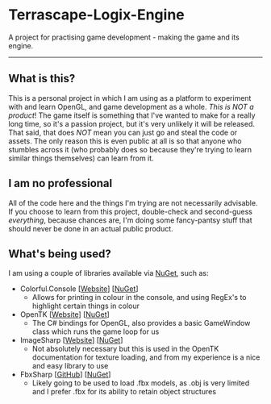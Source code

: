# Terrascape-Logix-Engine

A project for practising game development - making the game and its engine.

---

## What is this?

This is a personal project in which I am using as a platform to experiment with and learn OpenGL, and game development as a whole. *This is NOT a product*! The game itself is something that I've wanted to make for a really long time, so it's a passion project, but it's very unlikely it will be released. That said, that does *NOT* mean you can just go and steal the code or assets. The only reason this is even public at all is so that anyone who stumbles across it (who probably does so because they're trying to learn similar things themselves) can learn from it.

## I am no professional

All of the code here and the things I'm trying are not necessarily advisable. If you choose to learn from this project, double-check and second-guess *everything*, because chances are, I'm doing some fancy-pantsy stuff that should never be done in an actual public product.

## What's being used?

I am using a couple of libraries available via <a href="https://www.nuget.org">NuGet</a>, such as:

-   Colorful.Console [<a href="http://colorfulconsole.com">Website</a>] [<a href="https://www.nuget.org/packages/Colorful.Console/">NuGet</a>]
    -   Allows for printing in colour in the console, and using RegEx's to highlight certain things in colour
-   OpenTK [<a href="https://opentk.net/index.html">Website</a>] [<a href="https://www.nuget.org/packages/OpenTK/">NuGet</a>]
    -   The C# bindings for OpenGL, also provides a basic GameWindow class which runs the game loop for us
-   ImageSharp [<a href="https://sixlabors.com/projects/imagesharp/">Website</a>] [<a href="https://www.nuget.org/packages/SixLabors.ImageSharp/1.0.0-beta0007">NuGet</a>]
    -   Not absolutely necessary but this is used in the OpenTK documentation for texture loading, and from my experience is a nice and easy library to use  
-   FbxSharp [<a href="https://github.com/izrik/FbxSharp">GitHub</a>] [<a href="https://www.nuget.org/packages/FbxSharp/">NuGet</a>]
    -   Likely going to be used to load .fbx models, as .obj is very limited and I prefer .fbx for its ability to retain object structures
